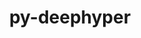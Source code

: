 ---
title: "py-deephyper"
layout: cache
categories: [package, develop-2025-04-20]
meta: {"compilers": ["none"], "num_specs": 1, "num_specs_by_stack": {"e4s": 1, "root": 1}, "oss": ["ubuntu22.04"], "platforms": ["linux"], "stacks": ["e4s", "root"], "targets": ["x86_64_v3"], "versions": ["0.9.3"]}
spec_details: [{"compiler": "none", "hash": "aenxy67usarcwrzknjky4onxj2tzydmq", "os": "ubuntu22.04", "platform": "linux", "size": "-", "stacks": ["e4s", "root"], "target": "x86_64_v3", "variants": ["build_system=python_pip", "~dev", "+mpi", "~ray", "~torch"], "versions": ["0.9.3"]}]
---